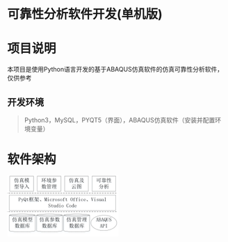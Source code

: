 # 可靠性分析软件开发(单机版)  

# 项目说明

本项目是使用Python语言开发的基于ABAQUS仿真软件的仿真可靠性分析软件，仅供参考

## 开发环境  

> Python3，MySQL，PYQT5（界面），ABAQUS仿真软件（安装并配置环境变量）

# 软件架构

<img src="https://github.com/lervisnh/simulation_reliability/blob/master/others/simple_architecture.png" style="zoom: 25%;" />

